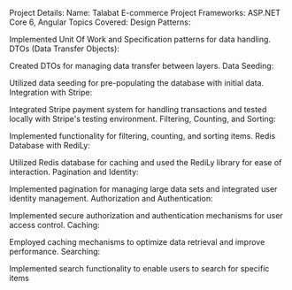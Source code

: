 Project Details:
Name: Talabat E-commerce Project
Frameworks: ASP.NET Core 6, Angular
Topics Covered:
Design Patterns:

Implemented Unit Of Work and Specification patterns for data handling.
DTOs (Data Transfer Objects):

Created DTOs for managing data transfer between layers.
Data Seeding:

Utilized data seeding for pre-populating the database with initial data.
Integration with Stripe:

Integrated Stripe payment system for handling transactions and tested locally with Stripe's testing environment.
Filtering, Counting, and Sorting:

Implemented functionality for filtering, counting, and sorting items.
Redis Database with RediLy:

Utilized Redis database for caching and used the RediLy library for ease of interaction.
Pagination and Identity:

Implemented pagination for managing large data sets and integrated user identity management.
Authorization and Authentication:

Implemented secure authorization and authentication mechanisms for user access control.
Caching:

Employed caching mechanisms to optimize data retrieval and improve performance.
Searching:

Implemented search functionality to enable users to search for specific items
